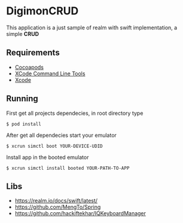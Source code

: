# DigimonCRUD
This application is a just sample of realm with swift implementation, a simple **CRUD**
## Requirements
* [Cocoapods](https://cocoapods.org/)
* [XCode Command Line Tools](https://developer.apple.com/download/more/?=command%20line%20tools)
* [Xcode](https://developer.apple.com/xcode/)
## Running
First get all projects dependecies, in root directory type 
```
$ pod install
```
After get all dependecies start your emulator 
```
$ xcrun simctl boot YOUR-DEVICE-UDID
```
Install app in the booted emulator  
```
$ xcrun simctl install booted YOUR-PATH-TO-APP
```
## Libs
* https://realm.io/docs/swift/latest/
* https://github.com/MengTo/Spring
* https://github.com/hackiftekhar/IQKeyboardManager
